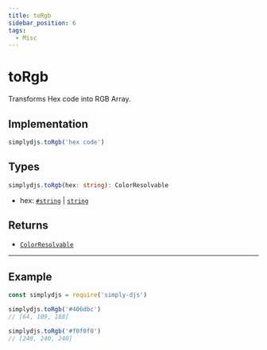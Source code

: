 ```yaml
---
title: toRgb
sidebar_position: 6
tags:
  - Misc
---
```


# toRgb

Transforms Hex code into RGB Array.

## Implementation

```js
simplydjs.toRgb('hex code')
```

## Types
```ts
simplydjs.toRgb(hex: string): ColorResolvable
```

- hex: [`#string`](https://developer.mozilla.org/en-US/docs/Web/JavaScript/Reference/Global_Objects/String) | [`string`](https://developer.mozilla.org/en-US/docs/Web/JavaScript/Reference/Global_Objects/String)

## Returns
- [`ColorResolvable`](https://old.discordjs.dev/#/docs/discord.js/main/typedef/ColorResolvable)

-----------------------

## Example

```js title="rgb.js"
const simplydjs = require('simply-djs')

simplydjs.toRgb('#406dbc')
// [64, 109, 188]

simplydjs.toRgb('#f0f0f0')
// [240, 240, 240]
```